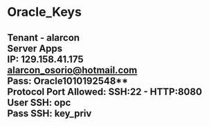 # Oracle_Keys

## Tenant - alarcon </br> Server Apps </br> IP: 129.158.41.175 </br> alarcon_osorio@hotmail.com </br> Pass: Oracle1010192548** </br> Protocol Port Allowed: SSH:22 - HTTP:8080 </br> User SSH: opc </br> Pass SSH: key_priv 


